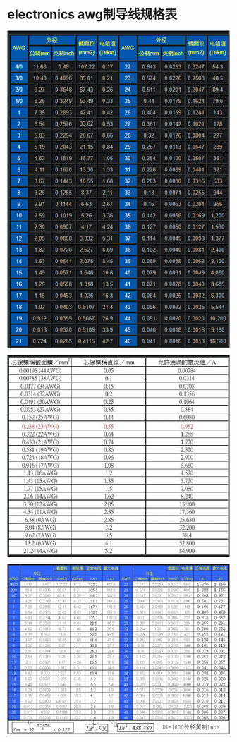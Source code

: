 # electronics awg制导线规格表

![](/pics/electronics_awg制导线规格表/pic1.png)

![](/pics/electronics_awg制导线规格表/pic2.png)

![](/pics/electronics_awg制导线规格表/pic3.png)
